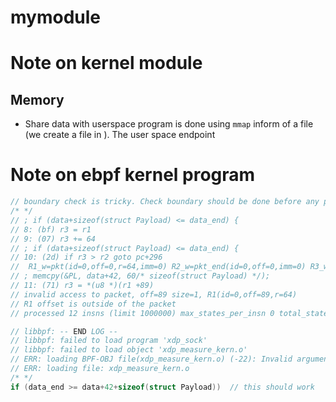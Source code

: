 # mymodule

# Note on kernel module

## Memory
- Share data with userspace program is done using `mmap` inform of a file (we create a file in ). The user space endpoint 





# Note on ebpf kernel program
```c
// boundary check is tricky. Check boundary should be done before any packet access. Otherwise error:
/* */
// ; if (data+sizeof(struct Payload) <= data_end) {
// 8: (bf) r3 = r1
// 9: (07) r3 += 64
// ; if (data+sizeof(struct Payload) <= data_end) {
// 10: (2d) if r3 > r2 goto pc+296
//  R1_w=pkt(id=0,off=0,r=64,imm=0) R2_w=pkt_end(id=0,off=0,imm=0) R3_w=pkt(id=0,off=64,r=64,imm=0) R6_w=inv2 R10=fp0 fp-8=mmmm????
// ; memcpy(&PL, data+42, 60/* sizeof(struct Payload) */);
// 11: (71) r3 = *(u8 *)(r1 +89)
// invalid access to packet, off=89 size=1, R1(id=0,off=89,r=64)
// R1 offset is outside of the packet
// processed 12 insns (limit 1000000) max_states_per_insn 0 total_states 0 peak_states 0 mark_read 0

// libbpf: -- END LOG --
// libbpf: failed to load program 'xdp_sock'
// libbpf: failed to load object 'xdp_measure_kern.o'
// ERR: loading BPF-OBJ file(xdp_measure_kern.o) (-22): Invalid argument
// ERR: loading file: xdp_measure_kern.o
/* */
if (data_end >= data+42+sizeof(struct Payload))  // this should work
```
